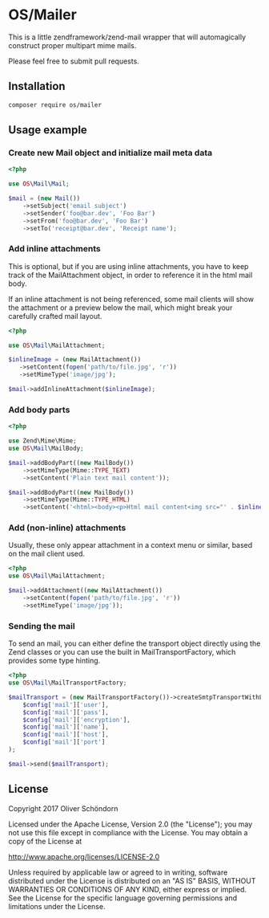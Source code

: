 # OS/Mailer

This is a little zendframework/zend-mail wrapper that will automagically construct proper multipart mime mails.

Please feel free to submit pull requests. 

## Installation
```bash
composer require os/mailer
```

## Usage example


### Create new Mail object and initialize mail meta data
```php
<?php

use OS\Mail\Mail;

$mail = (new Mail())
    ->setSubject('email subject')
    ->setSender('foo@bar.dev', 'Foo Bar')
    ->setFrom('foo@bar.dev', 'Foo Bar')
    ->setTo('receipt@bar.dev', 'Receipt name');
```

### Add inline attachments

This is optional, but if you are using inline attachments, you have to keep track of the MailAttachment object, in order
to reference it in the html mail body.

If an inline attachment is not being referenced, some mail clients will show the attachment or a preview below the mail,
which might break your carefully crafted mail layout. 

```php
<?php

use OS\Mail\MailAttachment;

$inlineImage = (new MailAttachment())
   ->setContent(fopen('path/to/file.jpg', 'r'))
   ->setMimeType('image/jpg');

$mail->addInlineAttachment($inlineImage);
```

### Add body parts
```php
<?php

use Zend\Mime\Mime;
use OS\Mail\MailBody;

$mail->addBodyPart((new MailBody())
    ->setMimeType(Mime::TYPE_TEXT)
    ->setContent('Plain text mail content'));

$mail->addBodyPart((new MailBody())
    ->setMimeType(Mime::TYPE_HTML)
    ->setContent('<html><body><p>Html mail content<img src="' . $inlineImage . '" /></p></body></html>'));
```

### Add (non-inline) attachments

Usually, these only appear attachment in a context menu or similar, based on the mail client used. 

```php
<?php
use OS\Mail\MailAttachment;

$mail->addAttachment((new MailAttachment())
    ->setContent(fopen('path/to/file.jpg', 'r'))
    ->setMimeType('image/jpg'));
```

### Sending the mail

To send an mail, you can either define the transport object directly using the Zend classes or you can use the built
in MailTransportFactory, which provides some type hinting. 

```php
<?php
use OS\Mail\MailTransportFactory;

$mailTransport = (new MailTransportFactory())->createSmtpTransportWithLogin(
    $config['mail']['user'],
    $config['mail']['pass'],
    $config['mail']['encryption'],
    $config['mail']['name'],
    $config['mail']['host'],
    $config['mail']['port']
);

$mail->send($mailTransport);
```

## License

Copyright 2017 Oliver Schöndorn

Licensed under the Apache License, Version 2.0 (the "License");
you may not use this file except in compliance with the License.
You may obtain a copy of the License at

http://www.apache.org/licenses/LICENSE-2.0

Unless required by applicable law or agreed to in writing, software
distributed under the License is distributed on an "AS IS" BASIS,
WITHOUT WARRANTIES OR CONDITIONS OF ANY KIND, either express or implied.
See the License for the specific language governing permissions and
limitations under the License.
